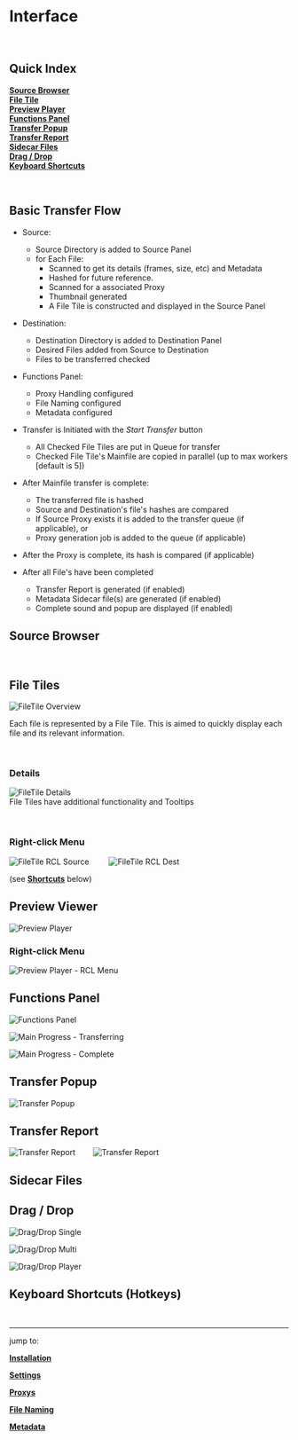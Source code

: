 # **Interface**

<br>

## **Quick Index**

[**Source Browser**](#source-browser)<br>
[**File Tile**](#file-tiles)<br>
[**Preview Player**](#preview-viewer)<br>
[**Functions Panel**](#functions-panel)<br>
[**Transfer Popup**](#transfer-popup)<br>
[**Transfer Report**](#transfer-report)<br>
[**Sidecar Files**](#sidecar-files)<br>
[**Drag / Drop**](#drag--drop)<br>
[**Keyboard Shortcuts**](#keyboard-shortcuts-hotkeys)<br>



<br>

## **Basic Transfer Flow**

- Source:
    - Source Directory is added to Source Panel
    - for Each File:
        - Scanned to get its details (frames, size, etc) and Metadata
        - Hashed for future reference.
        - Scanned for a associated Proxy
        - Thumbnail generated
        - A File Tile is constructed and displayed in the Source Panel

- Destination:
    - Destination Directory is added to Destination Panel
    - Desired Files added from Source to Destination
    - Files to be transferred checked

- Functions Panel:
    - Proxy Handling configured
    - File Naming configured
    - Metadata configured

- Transfer is Initiated with the *Start Transfer* button
    - All Checked File Tiles are put in Queue for transfer 
    - Checked File Tile's Mainfile are copied in parallel (up to max workers [default is 5])

- After Mainfile transfer is complete:
    - The transferred file is hashed
    - Source and Destination's file's hashes are compared
    - If Source Proxy exists it is added to the transfer queue (if applicable), or
    - Proxy generation job is added to the queue (if applicable)

- After the Proxy is complete, its hash is compared (if applicable)

- After all File's have been completed
    - Transfer Report is generated (if enabled)
    - Metadata Sidecar file(s) are generated (if enabled)
    - Complete sound and popup are displayed (if enabled)














## **Source Browser**






<br>

## **File Tiles**

![FileTile Overview](DocsImages/FileTile_overview.png)

Each file is represented by a File Tile.  This is aimed to quickly display each file and its relevant information.

<br>

### **Details**
![FileTile Details](DocsImages/FileTile_details.png)<br>
File Tiles have additional functionality and Tooltips

<br>

### **Right-click Menu**

![FileTile RCL Source](DocsImages/FileTile_rclMenu_source.png)&nbsp;&nbsp;&nbsp;&nbsp;&nbsp;&nbsp;&nbsp;&nbsp;
![FileTile RCL Dest](DocsImages/FileTile_rclMenu_dest.png)


(see [**Shortcuts**](#keyboard-shortcuts-hotkeys) below)





## **Preview Viewer**

![Preview Player](DocsImages/PreviewPlayer_overview.png)

### **Right-click Menu**

![Preview Player - RCL Menu](DocsImages/PreviewPlayer_rclMenu.png)



## **Functions Panel**

![Functions Panel](DocsImages/functsPanel.png)

![Main Progress - Transferring](DocsImages/mainProg_transferring.png)

![Main Progress - Complete](DocsImages/mainProg_complete.png)







## **Transfer Popup**

![Transfer Popup](DocsImages/transferPopup.png)



## **Transfer Report**

![Transfer Report](DocsImages/transferReport_pg1.png)&nbsp;&nbsp;&nbsp;&nbsp;&nbsp;&nbsp;&nbsp;
![Transfer Report](DocsImages/transferReport_pg2.png)




## **Sidecar Files**




## **Drag / Drop**

![Drag/Drop Single](DocsImages/dragDrop_single.png)

![Drag/Drop Multi](DocsImages/dragDrop_multi.png)

![Drag/Drop Player](DocsImages/dragDrop_player.png)


## **Keyboard Shortcuts (Hotkeys)**


<br>

___
jump to:

[**Installation**](Doc-Installation.md)

[**Settings**](Doc-Settings.md)

[**Proxys**](Doc-Proxys.md)

[**File Naming**](Doc-FileNaming.md)

[**Metadata**](Doc-Metadata.md)
